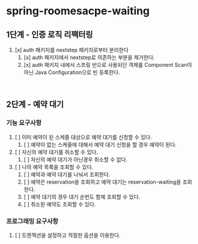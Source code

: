 # spring-roomesacpe-waiting

## 1단계 - 인증 로직 리팩터링

1. [x] auth 패키지를 nextstep 패키지로부터 분리한다
   1. [x] auth 패키지에서 nextstep로 의존하는 부분을 제거한다.
   2. [x] auth 패키지 내에서 스프링 빈으로 사용되던 객체를 Component Scan이 아닌 Java Configuration으로 빈 등록한다.

<br>

## 2단계 - 예약 대기

### 기능 요구사항

1. [ ] 이미 예약이 된 스케줄 대상으로 예약 대기를 신청할 수 있다.
   1. [ ] 예약이 없는 스케줄에 대해서 예약 대기 신청을 할 경우 예약이 된다.
2. [ ] 자신의 예약 대기를 취소할 수 있다.
   1. [ ] 자신의 예약 대기가 아닌경우 취소할 수 없다.
3. [ ] 나의 예약 목록을 조회할 수 있다.
   1. [ ] 예약과 예약 대기를 나눠서 조회한다.
   2. [ ] 예약은 reservation을 조회하고 예약 대기는 reservation-waiting을 조회한다.
   3. [ ] 예약 대기의 경우 대기 순번도 함께 조회할 수 있다.
   4. [ ] 취소된 예약도 조회할 수 있다.

### 프로그래밍 요구사항

1. [ ] 트랜잭션을 설정하고 적절한 옵션을 이용한다.

<br>

